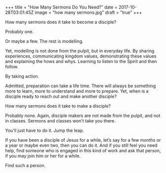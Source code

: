 +++
title = "How Many Sermons Do You Need?"
date = 2017-10-28T03:01:45Z
image = "how many sermons.jpg"
draft = "true"
+++

How many sermons does it take to become a disciple?

Probably one. 

Or maybe a few. The rest is modelling. 

Yet, modelling is not done from the pulpit, but in everyday life. By sharing experiences, communicating kingdom values, demonstrating these values and explaining the hows and whys. Learning to listen to the Spirit and then follow. 

By taking action.

Admitted, preparation can take a life time. There will always be something more to learn, more to understand and more to prepare. Yet, when is a disciple ready to reach out and make another disciple?

How many sermons does it take to make a disciple?

Probably none. Again, disciple makers are not made from the pulpit, and not in  classes. Sermons and classes won't take you there.

You'll just have to do it. Jump the leap.

If you have been a disciple of Jesus for a while, let’s say for a few months or a year or maybe even two, then you can do it. And if you still feel you need help, find someone who is engaged in this kind of work and ask that person, if you may join him or her for a while.

Find such a person.